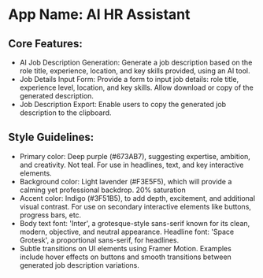 # **App Name**: AI HR Assistant

## Core Features:

- AI Job Description Generation: Generate a job description based on the role title, experience, location, and key skills provided, using an AI tool.
- Job Details Input Form: Provide a form to input job details: role title, experience level, location, and key skills. Allow download or copy of the generated description.
- Job Description Export: Enable users to copy the generated job description to the clipboard.

## Style Guidelines:

- Primary color: Deep purple (#673AB7), suggesting expertise, ambition, and creativity. Not teal. For use in headlines, text, and key interactive elements.
- Background color: Light lavender (#F3E5F5), which will provide a calming yet professional backdrop. 20% saturation
- Accent color: Indigo (#3F51B5), to add depth, excitement, and additional visual contrast. For use on secondary interactive elements like buttons, progress bars, etc.
- Body text font: 'Inter', a grotesque-style sans-serif known for its clean, modern, objective, and neutral appearance. Headline font: 'Space Grotesk', a proportional sans-serif, for headlines.
- Subtle transitions on UI elements using Framer Motion. Examples include hover effects on buttons and smooth transitions between generated job description variations.